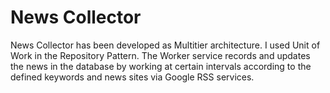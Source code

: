 # News Collector
News Collector has been developed as Multitier architecture. I used Unit of Work in the Repository Pattern. The Worker service records and updates the news in the database by working at certain intervals according to the defined keywords and news sites via Google RSS services. 
